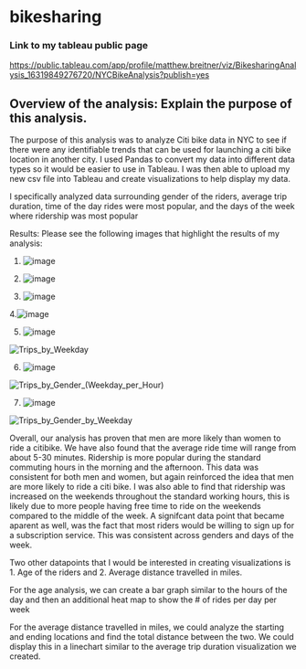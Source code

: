 # bikesharing
### Link to my tableau public page
https://public.tableau.com/app/profile/matthew.breitner/viz/BikesharingAnalysis_16319849276720/NYCBikeAnalysis?publish=yes
## Overview of the analysis: Explain the purpose of this analysis.
The purpose of this analysis was to analyze Citi bike data in NYC to see if there were any identifiable trends that can be used for launching a citi bike location in another city. 
I used Pandas to convert my data into different data types so it would be easier to use in Tableau. I was then able to upload my new csv file into Tableau and create visualizations to help display my data. 

I specifically analyzed data surrounding gender of the riders, average trip duration, time of the day rides were most popular, and the days of the week where ridership was most popular


Results: Please see the following images that highlight the results of my analysis:
1. ![image](https://user-images.githubusercontent.com/84791455/133946441-ad5378ae-92ce-4896-a9e8-b37fac16a25a.png)


2. ![image](https://user-images.githubusercontent.com/84791455/133946457-c850dd05-c099-4f19-a21e-fb7af5a4ac69.png)


3. ![image](https://user-images.githubusercontent.com/84791455/133946469-10885a78-d8b9-439a-9bdc-222c11990661.png)


4.![image](https://user-images.githubusercontent.com/84791455/133946489-e4d14029-0611-4563-b3de-65e66f7b2c35.png)


5. ![image](https://user-images.githubusercontent.com/84791455/133946573-a7aabbd8-7226-4270-8bd1-d3dd5ed3a8b0.png)

![Trips_by_Weekday](https://user-images.githubusercontent.com/84791455/133946522-09aad4a5-389b-4241-b774-8c1d4aa67059.PNG)

6. ![image](https://user-images.githubusercontent.com/84791455/133946592-421d2aa5-7743-4ffa-97b0-f44ec17da7a1.png)

![Trips_by_Gender_(Weekday_per_Hour)](https://user-images.githubusercontent.com/84791455/133946618-4ed28c7b-4638-4ec9-ab65-a4ee011f035f.PNG)

7. ![image](https://user-images.githubusercontent.com/84791455/133946653-c551b69a-fe16-4ed4-a5f9-a57e1c9dd687.png)

![Trips_by_Gender_by_Weekday](https://user-images.githubusercontent.com/84791455/133946661-cbe0b1a0-5c05-4ea2-8593-d54225066502.PNG)


Overall, our analysis has proven that men are more likely than women to ride a citibike. We have also found that the average ride time will range from about 5-30 minutes. Ridership is more popular during the standard commuting hours in the morning and the afternoon. This data was consistent for both men and women, but again reinforced the idea that men are more likely to ride a citi bike. I was also able to find that ridership was increased on the weekends throughout the standard working hours, this is likely due to more people having free time to ride on the weekends compared to the middle of the week. A signifcant data point that became aparent as well, was the fact that most riders would be willing to sign up for a subscription service. This was consistent across genders and days of the week. 

Two other datapoints that I would be interested in creating visualizations is 1. Age of the riders and 2. Average distance travelled in miles. 

For the age analysis, we can create a bar graph similar to the hours of the day and then an additional heat map to show the # of rides per day per week 

For the average distance travelled in miles, we could analyze the starting and ending locations and find the total distance between the two. We could display this in a linechart similar to the average trip duration visualization we created. 
